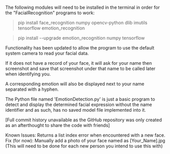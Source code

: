 The following modules will need to be installed in the terminal in order for the "FacialRecognition" programs to work:

>pip install face_recognition numpy opencv-python dlib imutils tensorflow emotion_recognition

>pip install --upgrade emotion_recognition numpy tensorflow

Functionality has been updated to allow the program to use the default system camera to read your facial data. 

If it does not have a record of your face, it will ask for your name then screenshot and save that screenshot under 
that name to be called later when identifying you.

A corresponding emotion will also be displayed next to your name separated with a hyphen.

The Python file named 'EmotionDetection.py' is just a basic program to detect and display the determined facial 
expression without the name identifier and as such, has no saved model file implemented into it.

[Full commit history unavailable as the GitHub repository was only created as an afterthought to share the code with friends]

Known Issues:
Returns a list index error when encountered with a new face.
    Fix (for now): Manually add a photo of your face named as [Your_Name].jpg (This will need to be done for each new 
    person you intend to use this with) 
